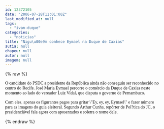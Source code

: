 ```yaml
---
id: 12372105
date: "2006-07-28T11:01:00Z"
last_modified_at: null
tags:
  - "ivan-duque"
categories:
  - "noticias"
title: "Nigu\u00e9m conhece Eymael na Duque de Caxias"
sutia: null
chapeu: null
autor: null
imagem: null
---
```

{% raw %}
<p><P><FONT face=Verdana>O candidato do PSDC a presidente da República ainda não conseguiu ser reconhecido no centro do Recife. José Maria Eymael percorre o comércio da Duque de Caxias neste momento ao lado do vereador Luiz Vidal, que disputa o governo de Pernambuco.</FONT></P></p>
<p><P><FONT face=Verdana>Com eles, apenas os figurantes pagos para gritar \"Ey, ey, ey, Eymael\" e fazer número para as imagens do guia eleitoral. Segundo Arthur Cunha, repórter de Pol?tica do JC, o presidenciável fala agora com aposentados e soletra o nome dele.</FONT></P> </p>
{% endraw %}